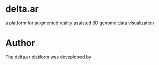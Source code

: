 # delta.ar
a platform for augmented reality assisted 3D genome data visualization
# Author
The delta.ar platform was deveploped by 
